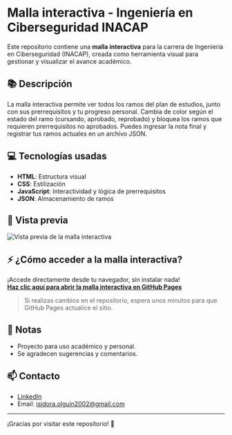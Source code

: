 # Malla interactiva - Ingeniería en Ciberseguridad INACAP

Este repositorio contiene una **malla interactiva** para la carrera de Ingeniería en Ciberseguridad (INACAP), creada como herramienta visual para gestionar y visualizar el avance académico.

## 📚 Descripción

La malla interactiva permite ver todos los ramos del plan de estudios, junto con sus prerrequisitos y tu progreso personal. Cambia de color según el estado del ramo (cursando, aprobado, reprobado) y bloquea los ramos que requieren prerrequisitos no aprobados. Puedes ingresar la nota final y registrar tus ramos actuales en un archivo JSON.

## 💻 Tecnologías usadas

- **HTML**: Estructura visual
- **CSS**: Estilización
- **JavaScript**: Interactividad y lógica de prerrequisitos
- **JSON**: Almacenamiento de ramos

## 👀 Vista previa

![Vista previa de la malla interactiva](<img width="1850" height="932" alt="screenshot" src="https://github.com/user-attachments/assets/03c52632-154f-4f1c-b43d-7d4b5cb563cb" />)

## ⚡ ¿Cómo acceder a la malla interactiva?

¡Accede directamente desde tu navegador, sin instalar nada!  
[**Haz clic aquí para abrir la malla interactiva en GitHub Pages**](https://shini002.github.io/Malla-Ciberseguridad---INACAP/)

> Si realizas cambios en el repositorio, espera unos minutos para que GitHub Pages actualice el sitio.

## 📝 Notas

- Proyecto para uso académico y personal.
- Se agradecen sugerencias y comentarios.

## 📫 Contacto

- [LinkedIn](https://linkedin.com/in/isidora-olguín-henríquez-379614257)
- Email: isidora.olguin2002@gmail.com

---

¡Gracias por visitar este repositorio! 🚀
